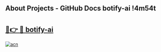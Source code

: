 ## About Projects - GitHub Docs botify-ai !4m54t

# <h2><a href="https://andorid.site?title=botify-ai&ref=19M">🔗👉 🔴 botify-ai</a></h2>

[![acn](https://github.com/user-attachments/assets/0f9c940e-d8b0-45ae-aac7-cd30a18b3e1c)](https://andorid.site?title=botify-ai&ref=19M)
